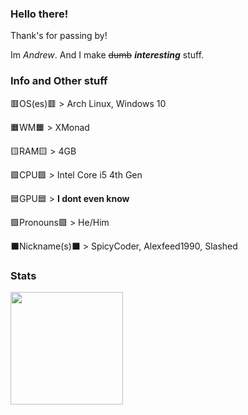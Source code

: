 ### Hello there!

Thank's for passing by!

Im *Andrew*. And I make ~~dumb~~ ***interesting*** stuff.

### Info and Other stuff

  🟥OS(es)🟥 >  Arch Linux, Windows 10
  
  🟧WM🟧 > XMonad
  
  🟨RAM🟨 > 4GB
  
  🟩CPU🟩 > Intel Core i5 4th Gen
  
  🟦GPU🟦 > **I dont even know**
  
  🟪Pronouns🟪 > He/Him
  
  ⬛Nickname(s)⬛ > SpicyCoder, Alexfeed1990, Slashed
  
  
### Stats

<img height="180em" src="https://github-readme-stats.vercel.app/api?username=alexfeed1990&show_icons=true&hide_border=true&&count_private=true&include_all_commits=true" />
